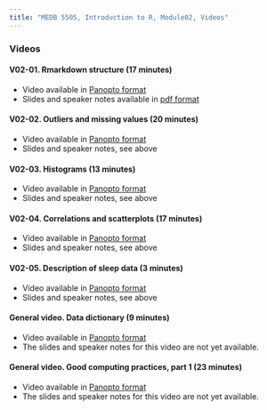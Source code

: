 ```yaml
---
title: "MEDB 5505, Introduction to R, Module02, Videos"
---
```


### Videos

#### V02-01. Rmarkdown structure (17 minutes)
+ Video available in [Panopto format][v0201]
+ Slides and speaker notes available in [pdf format][g0201]

#### V02-02. Outliers and missing values (20 minutes)
+ Video available in [Panopto format][v0202]
+ Slides and speaker notes, see above

#### V02-03. Histograms (13 minutes)
+ Video available in [Panopto format][v0203]
+ Slides and speaker notes, see above

#### V02-04. Correlations and scatterplots (17 minutes)
+ Video available in [Panopto format][v0204]
+ Slides and speaker notes, see above

#### V02-05. Description of sleep data (3 minutes)
+ Video available in [Panopto format][v0205]
+ Slides and speaker notes, see above

#### General video. Data dictionary (9 minutes)
+ Video available in [Panopto format][vdict]
+ The slides and speaker notes for this video are not yet available.

#### General video. Good computing practices, part 1 (23 minutes)
+ Video available in [Panopto format][vcom1]
+ The slides and speaker notes for this video are not yet available.

[g0201]: https://github.com/pmean/classes/blob/master/introduction-to-r/results/v02-slides-and-speaker-notes.pdf

[v0201]: https://umkc.hosted.panopto.com/Panopto/Pages/Viewer.aspx?id=a2622a72-d29f-439a-bf45-ab61011c61ad
[v0202]: https://umkc.hosted.panopto.com/Panopto/Pages/Viewer.aspx?id=a6dff7ac-7500-4a51-9fcd-ab610122d7e4
[v0203]: https://umkc.hosted.panopto.com/Panopto/Pages/Viewer.aspx?id=8b88dd72-c299-4c4c-a067-ab61012884b9
[v0204]: https://umkc.hosted.panopto.com/Panopto/Pages/Viewer.aspx?id=3f2813a2-d934-4531-ad86-ab61012cec46
[v0205]: https://umkc.hosted.panopto.com/Panopto/Pages/Viewer.aspx?id=f4c09be7-bdf9-47b5-a506-ab61013219fc
[vdict]: https://umkc.hosted.panopto.com/Panopto/Pages/Viewer.aspx?id=180e269c-32a1-42e6-bd1f-ab19014ba38a
[vcom1]: https://umkc.hosted.panopto.com/Panopto/Pages/Viewer.aspx?id=55cf0d09-3647-4135-8354-ab1901530b60
